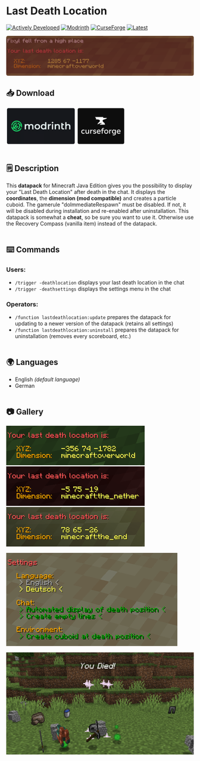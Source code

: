 # Last Death Location
[![Actively Developed](https://img.shields.io/badge/status-actively_developed-brightgreen?style=for-the-badge)](https://github.com/fixyldev/fixyldev/blob/main/STATUS.md#actively-developed)
[![Modrinth](https://img.shields.io/modrinth/dt/zQj6JND7?style=for-the-badge&logo=modrinth&labelColor=gray&color=00af5c&label)](https://modrinth.com/datapack/last-death-location)
[![CurseForge](https://img.shields.io/curseforge/dt/621304?style=for-the-badge&logo=curseforge&labelColor=gray&color=f16436&label)](https://curseforge.com/minecraft/texture-packs/last-death-location)
[![Latest](https://img.shields.io/modrinth/game-versions/zQj6JND7?style=for-the-badge&label=latest)](https://modrinth.com/datapack/last-death-location/versions)

[![Last Death Location Banner](images/banner.png)](https://modrinth.com/datapack/last-death-location)

## 📥 Download
[<img src="images/modrinth.png" height="100">](https://modrinth.com/datapack/last-death-location)
[<img src="images/curseforge.png" height="100">](https://curseforge.com/minecraft/texture-packs/last-death-location)
<br></br>

## 🗒️ Description
This **datapack** for Minecraft Java Edition gives you the possibility to display your "Last Death Location" after death in the chat. It displays the **coordinates**, the **dimension (mod compatible)** and creates a particle cuboid. The gamerule "doImmediateRespawn" must be disabled. If not, it will be disabled during installation and re-enabled after uninstallation. This datapack is somewhat a **cheat**, so be sure you want to use it. Otherwise use the Recovery Compass (vanilla item) instead of the datapack.
<br/><br/>

## ⌨️ Commands
### Users:
- `/trigger -deathlocation` displays your last death location in the chat
- `/trigger -deathsettings` displays the settings menu in the chat
### Operators:
- `/function lastdeathlocation:update` prepares the datapack for updating to a newer version of the datapack (retains all settings)
- `/function lastdeathlocation:uninstall` prepares the datapack for uninstallation (removes every scoreboard, etc.)
<br/><br/>

## 🌍 Languages
- English *(default language)*
- German
<br/><br/>

## 📷 Gallery
![Message for Overworld Death](images/overworld.png?raw=true)
![Message for Nether Death](images/the_nether.png?raw=true)
![Message for End Death](images/the_end.png?raw=true)

![Settings Menu](images/settings.png?raw=true)

![Death Location](images/location.png?raw=true)
